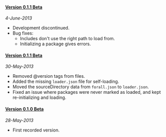 #### [Version 0.1.1 Beta](https://github.com/ForallFramework/loader.package/tree/0.1.1-beta)
_4-June-2013_

* Development discontinued.
* Bug fixes:
  - Includes don't use the right path to load from.
  - Initializing a package gives errors.

#### [Version 0.1.1 Beta](https://github.com/ForallFramework/loader.package/tree/0.1.1-beta)
_30-May-2013_

* Removed @version tags from files.
* Added the missing `loader.json` file for self-loading.
* Moved the sourceDirectory data from `forall.json` to `loader.json`.
* Fixed an issue where packages were never marked as loaded, and kept re-initializing and loading.

#### [Version 0.1.0 Beta](https://github.com/ForallFramework/loader.package/tree/0.1.0-beta)
_28-May-2013_

* First recorded version.
